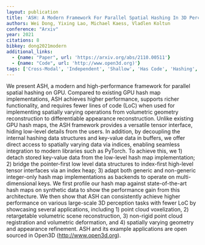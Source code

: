 ```yaml
---
layout: publication
title: 'ASH: A Modern Framework For Parallel Spatial Hashing In 3D Perception'
authors: Wei Dong, Yixing Lao, Michael Kaess, Vladlen Koltun
conference: "Arxiv"
year: 2021
citations: 8
bibkey: dong2021modern
additional_links:
  - {name: "Paper", url: 'https://arxiv.org/abs/2110.00511'}
  - {name: "Code", url: 'http://www.open3d.org)'}
tags: ['Cross-Modal', 'Independent', 'Shallow', 'Has Code', 'Hashing', 'Applications']
---
```

We present ASH, a modern and high-performance framework for parallel spatial
hashing on GPU. Compared to existing GPU hash map implementations, ASH achieves
higher performance, supports richer functionality, and requires fewer lines of
code (LoC) when used for implementing spatially varying operations from
volumetric geometry reconstruction to differentiable appearance reconstruction.
Unlike existing GPU hash maps, the ASH framework provides a versatile tensor
interface, hiding low-level details from the users. In addition, by decoupling
the internal hashing data structures and key-value data in buffers, we offer
direct access to spatially varying data via indices, enabling seamless
integration to modern libraries such as PyTorch. To achieve this, we 1) detach
stored key-value data from the low-level hash map implementation; 2) bridge the
pointer-first low level data structures to index-first high-level tensor
interfaces via an index heap; 3) adapt both generic and non-generic
integer-only hash map implementations as backends to operate on
multi-dimensional keys. We first profile our hash map against state-of-the-art
hash maps on synthetic data to show the performance gain from this
architecture. We then show that ASH can consistently achieve higher performance
on various large-scale 3D perception tasks with fewer LoC by showcasing several
applications, including 1) point cloud voxelization, 2) retargetable volumetric
scene reconstruction, 3) non-rigid point cloud registration and volumetric
deformation, and 4) spatially varying geometry and appearance refinement. ASH
and its example applications are open sourced in Open3D
(http://www.open3d.org).
